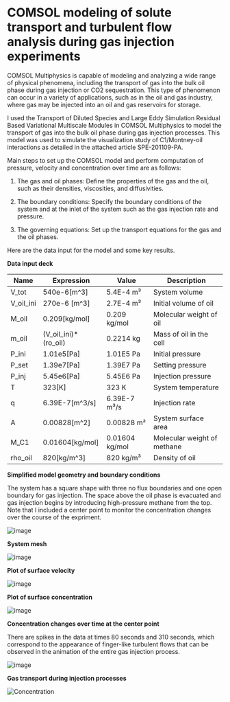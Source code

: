 # COMSOL modeling of solute transport and turbulent flow analysis during gas injection experiments

COMSOL Multiphysics is capable of modeling and analyzing a wide range of physical phenomena, including the transport of gas into the bulk oil phase during gas injection or CO2 sequestration. This type of phenomenon can occur in a variety of applications, such as in the oil and gas industry, where gas may be injected into an oil and gas reservoirs for storage.


I used the Transport of Diluted Species and Large Eddy Simulation Residual Based Variational Multiscale Modules in COMSOL Multiphysics to model the transport of gas into the bulk oil phase during gas injection processes. This model was used to simulate the visualization study of C1/Montney-oil interactions as detailed in the attached article SPE-201109-PA.


Main steps to set up the COMSOL model and perform computation of pressure, velocity and concentration over time are as follows:


1.	The gas and oil phases: Define the properties of the gas and the oil, such as their densities, viscosities, and diffusivities.


2.	The boundary conditions: Specify the boundary conditions of the system and at the inlet of the system such as the gas injection rate and pressure.


3.	The governing equations: Set up the transport equations for the gas and the oil phases.

Here are the data input for the model and some key results.

**Data input deck**

| Name     | Expression      | Value     |  Description     |
| ------------- | ------------- | -------- | --------- |
| V_tot	| 540e-6[m^3]	| 5.4E-4 m³	| System volume |
| V_oil_ini	| 270e-6 [m^3] |	2.7E-4 m³	| Initial volume of oil |
| M_oil	| 0.209[kg/mol]	| 0.209 kg/mol	| Molecular weight of oil |
| m_oil	| (V_oil_ini)*(ro_oil)	| 0.2214 kg	| Mass of oil in the cell |
| P_ini	| 1.01e5[Pa]	| 1.01E5 Pa	| Initial pressure |
| P_set	| 1.39e7[Pa]	| 1.39E7 Pa	| Setting pressure |
| P_inj	| 5.45e6[Pa]	| 5.45E6 Pa	| Injection pressure |
| T	| 323[K]	| 323 K	| System temperature |
| q	| 6.39E-7[m^3/s]	| 6.39E-7 m³/s	| Injection rate |
| A	| 0.00828[m^2]	| 0.00828 m²	| System surface area |
| M_C1	| 0.01604[kg/mol]	| 0.01604 kg/mol	| Molecular weight of methane |
| rho_oil	| 820[kg/m^3]	| 820 kg/m³	| Density of oil |

**Simplified model geometry and boundary conditions**

The system has a square shape with three no flux boundaries and one open boundary for gas injection. The space above the oil phase is evacuated and gas injection begins by introducing high-pressure methane from the top. Note that I included a center point to monitor the concentration changes over the course of the expriment.

![image](https://user-images.githubusercontent.com/86640902/209225234-73cfc297-718f-46c0-90fd-7e3eb3e8033a.png)

**System mesh**

![image](https://user-images.githubusercontent.com/86640902/209035793-a851118e-5062-49fb-9109-b1cb3a2bf08c.png)

**Plot of surface velocity**

![image](https://user-images.githubusercontent.com/86640902/209023584-7cbfe43e-4d45-42a0-a5d9-37900b8e2c1e.png)

**Plot of surface concentration**

![image](https://user-images.githubusercontent.com/86640902/209023651-0cb2ebe5-e095-41e1-9bd9-f9cdf65746fe.png)

**Concentration changes over time at the center point**

There are spikes in the data at times 80 seconds and 310 seconds, which correspond to the appearance of finger-like turbulent flows that can be observed in the animation of the entire gas injection process.

![image](https://user-images.githubusercontent.com/86640902/209028214-8a301ccb-f133-4c1b-949b-7b758372cb2f.png)

**Gas transport during injection processes**

![Concentration](https://user-images.githubusercontent.com/86640902/209023203-4f951c5c-2070-406c-b8a9-1de68f5b3a5c.gif)
